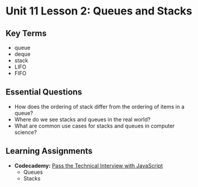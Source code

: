 # Unit 11 Lesson 2: Queues and Stacks

## Key Terms
* queue
* deque
* stack
* LIFO
* FIFO

## Essential Questions
* How does the ordering of stack differ from the ordering of items in a queue?
* Where do we see stacks and queues in the real world?
* What are common use cases for stacks and queues in computer science?

## Learning Assignments
* **Codecademy:** [Pass the Technical Interview with JavaScript](https://www.codecademy.com/learn/paths/pass-the-technical-interview-with-javascript)
  * Queues
  * Stacks
